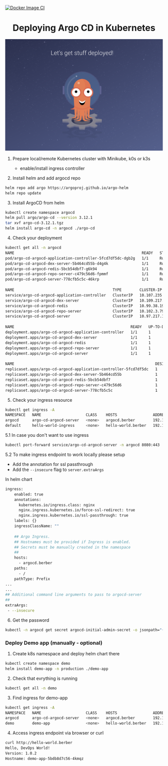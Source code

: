 [![Docker Image CI](https://github.com/junoteam/demo-argocd/actions/workflows/docker-image.yml/badge.svg?branch=workflow)](https://github.com/junoteam/demo-argocd/actions/workflows/docker-image.yml)
<h1 align="center">
Deploying Argo CD in Kubernetes
</h1>

![alt text](https://github.com/junoteam/demo-argocd/blob/main/pics/argocd-welcome.png?raw=true)

1. Prepare local/remote Kubernetes cluster with Minikube, k0s or k3s
   - enable/install ingress controller 

2. Install helm and add argocd repo
```bash
helm repo add argo https://argoproj.github.io/argo-helm
helm repo update
```
3. Install ArgoCD from helm
```bash
kubectl create namespace argocd
helm pull argo/argo-cd --version 3.12.1
tar xvf argo-cd-3.12.1.tgz
helm install argo-cd -n argocd ./argo-cd
```

4. Check your deployment
```bash
kubectl get all -n argocd
NAME                                                         READY   STATUS    RESTARTS   AGE
pod/argo-cd-argocd-application-controller-5fcd7df5dc-dgb2g   1/1     Running   0          10m
pod/argo-cd-argocd-dex-server-5b464cd55b-d4g4k               1/1     Running   0          10m
pod/argo-cd-argocd-redis-5bcb54dbf7-g6k94                    1/1     Running   0          10m
pod/argo-cd-argocd-repo-server-c479c56d6-fpmmf               1/1     Running   0          10m
pod/argo-cd-argocd-server-778cfb5c5c-46krp                   1/1     Running   0          10m

NAME                                            TYPE        CLUSTER-IP       EXTERNAL-IP   PORT(S)             AGE
service/argo-cd-argocd-application-controller   ClusterIP   10.107.235.156   <none>        8082/TCP            10m
service/argo-cd-argocd-dex-server               ClusterIP   10.109.217.120   <none>        5556/TCP,5557/TCP   10m
service/argo-cd-argocd-redis                    ClusterIP   10.99.38.19      <none>        6379/TCP            10m
service/argo-cd-argocd-repo-server              ClusterIP   10.102.3.79      <none>        8081/TCP            10m
service/argo-cd-argocd-server                   ClusterIP   10.97.217.181    <none>        80/TCP,443/TCP      10m

NAME                                                    READY   UP-TO-DATE   AVAILABLE   AGE
deployment.apps/argo-cd-argocd-application-controller   1/1     1            1           10m
deployment.apps/argo-cd-argocd-dex-server               1/1     1            1           10m
deployment.apps/argo-cd-argocd-redis                    1/1     1            1           10m
deployment.apps/argo-cd-argocd-repo-server              1/1     1            1           10m
deployment.apps/argo-cd-argocd-server                   1/1     1            1           10m

NAME                                                               DESIRED   CURRENT   READY   AGE
replicaset.apps/argo-cd-argocd-application-controller-5fcd7df5dc   1         1         1       10m
replicaset.apps/argo-cd-argocd-dex-server-5b464cd55b               1         1         1       10m
replicaset.apps/argo-cd-argocd-redis-5bcb54dbf7                    1         1         1       10m
replicaset.apps/argo-cd-argocd-repo-server-c479c56d6               1         1         1       10m
replicaset.apps/argo-cd-argocd-server-778cfb5c5c                   1         1         1       10m
```

5. Check your ingress resource
```bash
kubectl get ingress -A                                                                                                                                
NAMESPACE   NAME                    CLASS    HOSTS                ADDRESS          PORTS   AGE
argocd      argo-cd-argocd-server   <none>   argocd.berber        192.168.99.100   80      12m
default     hello-world-ingress     <none>   hello-world.berber   192.168.99.100   80      60m
```
5.1 In case you don't want to use ingress
```bash
kubectl port-forward service/argo-cd-argocd-server -n argocd 8080:443
```
5.2 To make ingress endpoint to work locally please setup  
- Add the annotation for ssl passthrough
- Add the `--insecure` flag to `server.extraArgs`

In helm chart
```bash
ingress:
    enabled: true
    annotations: 
      kubernetes.io/ingress.class: nginx
      nginx.ingress.kubernetes.io/force-ssl-redirect: true
      nginx.ingress.kubernetes.io/ssl-passthrough: true
    labels: {}
    ingressClassName: ""

    ## Argo Ingress.
    ## Hostnames must be provided if Ingress is enabled.
    ## Secrets must be manually created in the namespace
    ##
    hosts:
      - argocd.berber
    paths:
      - /
    pathType: Prefix
...
...
## Additional command line arguments to pass to argocd-server
##
extraArgs:
 - --insecure
```

6. Get the password
```bash
kubectl -n argocd get secret argocd-initial-admin-secret -o jsonpath="{.data.password}" | base64 -d
```
### Deploy Demo app (manually - optional)

1. Create k8s namespace and deploy helm chart there
```bash 
kubectl create namespace demo
helm install demo-app -n production ./demo-app
```

2. Check that evrything is running 
```bash
kubectl get all -n demo 
```

3. Find ingress for demo-app
```bash
kubectl get ingress -A
NAMESPACE   NAME                    CLASS    HOSTS                ADDRESS          PORTS   AGE
argocd      argo-cd-argocd-server   <none>   argocd.berber        192.168.99.100   80      18h
demo        demo-app                <none>   hello-world.berber   192.168.99.100   80      110m
```

4. Access ingress endpoint via browser or curl
```bash
curl http://hello-world.berber
Hello, DevOps World!
Version: 1.0.2
Hostname: demo-app-5bdb8d7c56-4kmqz
```
